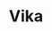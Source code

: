 ---
title: "Vika"
description: "The current model, I participate in various projects. Traveling. I meet and get acquainted for my own pleasure. Excellent knowledge of etiquette allows me to feel confident at social events, cocktail parties or informal corporate meetings. I react sensitively to the wishes of my companion and anticipate his expectations. I create flawless images that are admired by others. An evening with me is a real pleasure for the most demanding man."
Price: "From 1000$"
height: "172"
weight: "52"
age: "19"
folder: vika
mainImage: vika.webp
bustSize: "2"
hairColor: "brunet"
visa: "japan"
images:
  - 1.webp
  - 2.webp
  - 3.webp
  - 4.webp
  - 5.webp
---